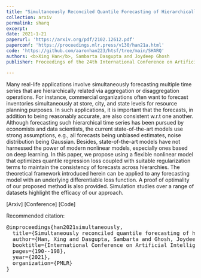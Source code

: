 ```yaml
---
title: "Simultaneously Reconciled Quantile Forecasting of Hierarchically Related Time Series"
collection: arxiv
permalink: sharq
excerpt: 
date: 2021-1-21
paperurl: 'https://arxiv.org/pdf/2102.12612.pdf'
paperconf: 'https://proceedings.mlr.press/v130/han21a.html'
code: 'https://github.com/aaronhan223/htsf/tree/main/SHARQ'
authors: <b>Xing Han</b>, Sambarta Dasgupta and Joydeep Ghosh
publisher: Proceedings of the 24th International Conference on Artificial Intelligence and Statistics (AISTATS) 2021

---
```

Many real-life applications involve simultaneously forecasting multiple time series that are hierarchically related via aggregation or disaggregation operations. For instance, commercial organizations often want to forecast inventories simultaneously at store, city, and state levels for resource planning purposes. In such applications, it is important that the forecasts, in addition to being reasonably accurate, are also consistent w.r.t one another. Although forecasting such hierarchical time series has been pursued by economists and data scientists, the current state-of-the-art models use strong assumptions, e.g., all forecasts being unbiased estimates, noise distribution being Gaussian. Besides, state-of-the-art models have not harnessed the power of modern nonlinear models, especially ones based on deep learning. In this paper, we propose using a flexible nonlinear model that optimizes quantile regression loss coupled with suitable regularization terms to maintain the consistency of forecasts across hierarchies. The theoretical framework introduced herein can be applied to any forecasting model with an underlying differentiable loss function. A proof of optimality of our proposed method is also provided. Simulation studies over a range of datasets highlight the efficacy of our approach.


[Arxiv] [Conference] [Code]

Recommended citation:
<pre>
@inproceedings{han2021simultaneously,
  title={Simultaneously reconciled quantile forecasting of hierarchically related time series},
  author={Han, Xing and Dasgupta, Sambarta and Ghosh, Joydeep},
  booktitle={International Conference on Artificial Intelligence and Statistics},
  pages={190--198},
  year={2021},
  organization={PMLR}
}
</pre>